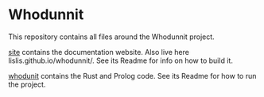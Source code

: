 # Whodunnit

This repository contains all files around the Whodunnit project.

[site](/lislis/whodunnit/tree/main/site) contains the documentation website. Also live here  lislis.github.io/whodunnit/. See its Readme for info on how to build it.

[whodunit](/lislis/whodunnit/tree/main/whodunnit) contains the Rust and Prolog code. See its Readme for how to run the project.
